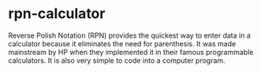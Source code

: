 # rpn-calculator

Reverse Polish Notation (RPN) provides the quickest way to enter data in a calculator because it eliminates the need for parenthesis. 
It was made mainstream by HP when they implemented it in their famous programmable calculators. 
It is also very simple to code into a computer program.
